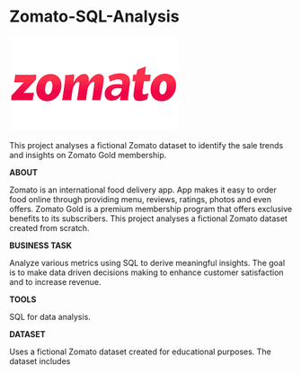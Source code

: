 # Zomato-SQL-Analysis
![Sample Image](zomato.png)

This project analyses a fictional Zomato dataset to identify the sale trends and insights on Zomato Gold membership. 

**ABOUT**

 Zomato is an international food delivery app. App makes it easy to order food online through providing menu, reviews, ratings, photos and even offers. Zomato Gold is a premium membership program that offers exclusive benefits to its subscribers.
 This project analyses a fictional  Zomato dataset created from scratch. 
 
**BUSINESS TASK**

  Analyze various metrics using SQL to derive meaningful insights. The goal is to make data driven decisions making to enhance customer satisfaction and to increase revenue.

**TOOLS**

  SQL for data analysis.

**DATASET**

  Uses a fictional Zomato dataset created for educational purposes. The dataset includes 

 
